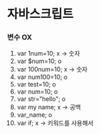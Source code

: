 # 자바스크립트
### 변수 OX
1. var 1num=10; x -> 숫자
2. var $num=10; o 
3. var 100num=10; x -> 숫자
4. var num100=10; o
5. var test=10; o
6. var num=10; o
7. var str="hello"; o
8. var my name; x -> 공백
9. var_name; o
10. var if; x -> 키워드를 사용해서
